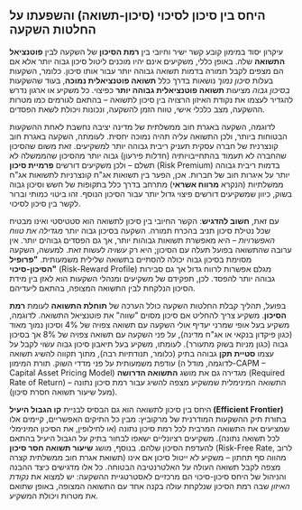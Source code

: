 ## היחס בין סיכון לסיכוי (סיכון-תשואה) והשפעתו על החלטות השקעה

עיקרון יסוד במימון קובע קשר ישיר וחיובי בין **רמת הסיכון** של השקעה לבין **פוטנציאל התשואה** שלה. באופן כללי, משקיעים אינם יהיו מוכנים ליטול סיכון גבוה יותר אלא אם הם מצפים לקבל תמורה בדמות תשואה גבוהה יותר עבור אותו סיכון. כלומר, השקעות בעלות _סיכון נמוך_ נושאות בדרך כלל **תשואה פוטנציאלית נמוכה**, בעוד שהשקעות _בסיכון גבוה_ מציעות **תשואה פוטנציאלית גבוהה יותר** כפיצוי. כל משקיע או ארגון נדרש להגדיר לעצמו את נקודת האיזון הרצויה בין סיכון לתשואה – בהתאם לגורמים כמו מטרות ההשקעה, מצב כלכלי אישי, טווח הזמן להשקעה, ונכונות ויכולת לשאת הפסדים.

לדוגמה, השקעה באגרת חוב ממשלתית של מדינה יציבה נחשבת לאחת ההשקעות הבטוחות ביותר, ולכן התשואה עליה תהיה נמוכה יחסית. לעומתה, השקעה באגרת חוב קונצרנית של חברה עסקית תעניק ריבית גבוהה יותר למשקיעים. זאת משום שהסיכון שהחברה לא תעמוד בהתחייבויותיה (חדלות פירעון) גבוה יותר מהסיכון שהממשלה לא תשלם – ולכן משקיעים דורשים **פרמיית סיכון** (Risk Premium) בדמות ריבית גבוהה יותר על איגרות חוב של חברות. אכן, הפער בין תשואות אג"ח קונצרניות לתשואות אג"ח ממשלתיות (הנקרא **מרווח אשראי**) מתרחב בדרך כלל בתקופות של חשש וסיכון גבוה בשוק, כיוון שמשקיעים דורשים פיצוי גדול יותר עבור הסיכון הנוסף. זהו ביטוי כמותי וברור לקשר בין סיכון לסיכוי.

עם זאת, **חשוב להדגיש**: הקשר החיובי בין סיכון לתשואה הוא סטטיסטי ואינו מבטיח שכל נטילת סיכון תניב בהכרח תמורה. השקעה בסיכון גבוה יותר _מגדילה את טווח האפשרויות_ – היא מאפשרת תשואות גבוהות יותר, אך גם הפסדים גבוהים יותר. אין ערובה שהתשואה בפועל תעלה עם הסיכון; היא רק _עשויה_ לעשות זאת. למעשה, השקעה מסוימת בסיכון גבוה יכולה להסתיים בתשואה שלילית משמעותית. **"פרופיל הסיכון-סיכוי"** (Risk-Reward Profile) מגלם אפשרות לרווח גדול אך גם סבירות גבוהה יותר להפסד. לכן, תפקידם של משקיעים ומנהלי השקעות הוא לאזן בין מידת הסיכון הנלקחת לבין התשואה המצופה, בהתאם ליעדיהם.

בפועל, תהליך קבלת החלטות השקעה כולל הערכה של **תוחלת התשואה** לעומת **רמת הסיכון**. משקיע צריך להחליט אם סיכון מסוים "שווה" את פוטנציאל התשואה. לדוגמה, משקיע בעל אופי שמרני יעדיף אולי השקעה עם תשואה צפויה של 4% וסיכון נמוך מאוד (כגון פיקדון בנקאי או אג"ח מדינה), על פני השקעה עם תשואה צפויה של 8% אך בסיכון גבוה (כגון מניות בשוק מתעורר). לעומתו, משקיע בעל תיאבון סיכון גבוה עשוי לקבל על עצמו **סטיית תקן** גבוהה בתיק (כלומר, תנודתיות רבה), מתוך תקווה להשיג תשואה עודפת משמעותית על פני מדדי השוק. תורת המימון (לדוגמה, מודל ה-CAPM – Capital Asset Pricing Model) מגדירה גם את מושג **התשואה הדרושה** (Required Rate of Return) – התשואה המינימלית שמשקיע מצפה להשיג עבור רמת סיכון נתונה (מעל שיעור תשואה חסרת סיכון).

היחס בין סיכון לתשואה הוא גם הבסיס לבניית **קו הגבול היעיל (Efficient Frontier)** בתורת תיק ההשקעות המודרנית של מרקוביץ: מבין כל התיקים האפשריים, קיימים אלו שמציעים את התשואה המרבית לכל רמת סיכון נתונה (או לחילופין, את הסיכון המינימלי לכל תשואה נתונה). משקיעים רציונליים ישאפו לבחור בתיק על הגבול היעיל בהתאם להעדפת הסיכון שלהם. בנוסף, מושג **שיעור תשואה חסר סיכון** (Risk-Free Rate, לרוב תשואת אגרת חוב ממשלתית קצרה) מהווה סף תחתון – משקיע לא ייטול סיכון אם אינו מצפה לקבל תשואה העולה על האלטרנטיבה הבטוחה. כל אלו מדגישים כיצד ההבנה והניהול של היחס סיכון-סיכוי הם מרכזיים לאסטרטגיית ההשקעה: יש למצוא את _נקודת האיזון_ שבה רמת הסיכון שנלקחת עולה בקנה אחד עם התשואה המצופה, באופן שתואם את מטרות ויכולת המשקיע.
